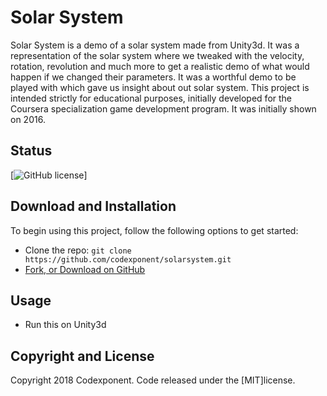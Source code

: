 # Solar System

Solar System is a demo of a solar system made from Unity3d. It was a representation of the solar system where we tweaked with the velocity, rotation, revolution and much more to get a realistic demo of what would happen if we changed their parameters. It was a worthful demo to be played with which gave us insight about out solar system. This project is intended strictly for educational purposes, initially developed for the Coursera specialization game development program. It was initially shown on 2016. 

## Status

[![GitHub license](https://img.shields.io/badge/license-MIT-blue.svg)]

## Download and Installation

To begin using this project, follow the following options to get started:
* Clone the repo: `git clone https://github.com/codexponent/solarsystem.git`
* [Fork, or Download on GitHub](https://github.com/codexponent/solarsystem)

## Usage

- Run this on Unity3d

## Copyright and License

Copyright 2018 Codexponent. Code released under the [MIT]license.

